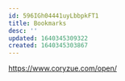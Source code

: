 ```yaml
---
id: 596IGh04441uyLbbpkFT1
title: Bookmarks
desc: ''
updated: 1640345309322
created: 1640345303867
---
```


https://www.coryzue.com/open/
